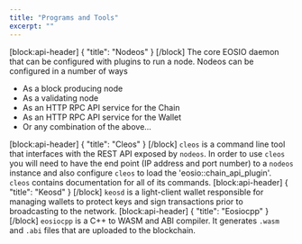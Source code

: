 ```yaml
---
title: "Programs and Tools"
excerpt: ""
---
```

[block:api-header]
{
  "title": "Nodeos"
}
[/block]
The core EOSIO daemon that can be configured with plugins to run a node. Nodeos can be configured in a number of ways
- As a block producing node
- As a validating node
- As an HTTP RPC API service for the Chain 
- As an HTTP RPC API service for the Wallet 
- Or any combination of the above...

[block:api-header]
{
  "title": "Cleos"
}
[/block]
`cleos` is a command line tool that interfaces with the REST API exposed by `nodeos`. In order to use `cleos` you will need to have the end point (IP address and port number) to a `nodeos` instance and also configure `cleos` to load the 'eosio::chain_api_plugin'.  `cleos` contains documentation for all of its commands.
[block:api-header]
{
  "title": "Keosd"
}
[/block]
`keosd` is a light-client wallet responsible for managing wallets to protect keys and sign transactions prior to broadcasting to the network. 
[block:api-header]
{
  "title": "Eosiocpp"
}
[/block]
`eosiocpp` is a C++ to WASM and ABI compiler. It generates `.wasm` and `.abi` files that are uploaded to the blockchain.